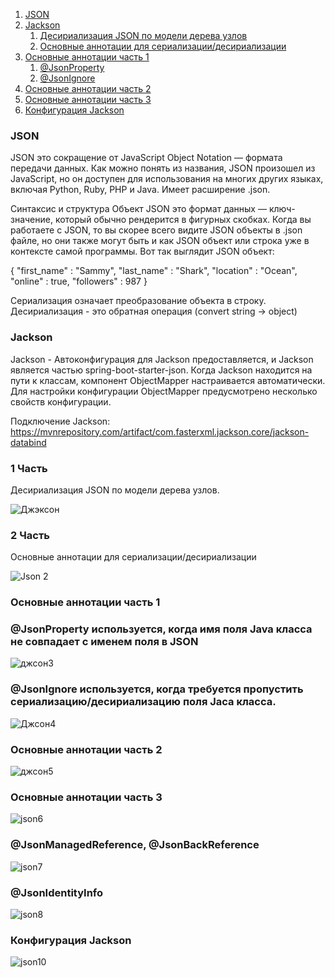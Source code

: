 1. [JSON](#JSON)
2. [Jackson](#Jackson)
    1. [Десириализация JSON по модели дерева узлов](#Jackson1)
    2. [Основные аннотации для сериализации/десириализации](#Jackson2)
3.  [Основные аннотации часть 1](#Jackson3)
    1. [@JsonProperty](#Jackson4)
    2. [@JsonIgnore](#Jackson5)
4. [Основные аннотации часть 2](#Jackson6)
5. [Основные аннотации часть 3](#Jackson7) 
6. [Конфигурация Jackson](#Jackson8)



### JSON <a name="JSON"></a>

JSON это сокращение от JavaScript Object Notation — формата передачи данных. Как можно понять из названия, JSON произошел из JavaScript, но он доступен для использования на многих других языках, включая Python, Ruby, PHP и Java. Имеет расширение .json.

Синтаксис и структура
Объект JSON это формат данных — ключ-значение, который обычно рендерится в фигурных скобках. Когда вы работаете с JSON, то вы скорее всего видите JSON объекты в .json файле, но они также могут быть и как JSON объект или строка уже в контексте самой программы.
Вот так выглядит JSON объект:

{
  "first_name" : "Sammy",
  "last_name" : "Shark",
  "location" : "Ocean",
  "online" : true,
  "followers" : 987 
}

Сериализация означает преобразование объекта в строку.
Десириализация - это обратная операция (convert string -> object)


### Jackson <a name="Jackson"></a>

Jackson - Автоконфигурация для Jackson предоставляется, и Jackson является частью spring-boot-starter-json. Когда Jackson находится на пути к классам, компонент ObjectMapper настраивается автоматически. Для настройки конфигурации ObjectMapper предусмотрено несколько свойств конфигурации.

Подключение Jackson: https://mvnrepository.com/artifact/com.fasterxml.jackson.core/jackson-databind

### 1 Часть
Десириализация JSON по модели дерева узлов. <a name="Jackson1"></a>

![Джэксон](https://user-images.githubusercontent.com/74898966/114870380-51008f80-9e22-11eb-92c4-98a4690c7fc9.png)

### 2 Часть 
Основные аннотации для сериализации/десириализации <a name="Jackson2"></a>

![Json 2](https://user-images.githubusercontent.com/74898966/114890124-f02e8280-9e34-11eb-82d7-cf8faf656480.png)

### Основные аннотации часть 1 <a name="Jackson3"></a>
### @JsonProperty используется, когда имя поля Java класса не совпадает с именем поля в JSON  <a name="Jackson4"></a>

![джсон3](https://user-images.githubusercontent.com/74898966/114894233-a6e03200-9e38-11eb-84ba-6287463e6a9e.png)


### @JsonIgnore используется, когда требуется пропустить сериализацию/десириализацию поля Jaca класса.  <a name="Jackson5"></a>

![Джсон4](https://user-images.githubusercontent.com/74898966/114893982-6e405880-9e38-11eb-8aef-7be755fe91b5.png)


### Основные аннотации часть 2 <a name="Jackson6"></a>

![джсон5](https://user-images.githubusercontent.com/74898966/114901977-8ebfe100-9e3f-11eb-8ef7-4d3e181ab667.png)

### Основные аннотации часть 3 <a name="Jackson7"></a>

![json6](https://user-images.githubusercontent.com/74898966/114907255-178d4b80-9e45-11eb-82d3-10f166b833e1.png)


### @JsonManagedReference, @JsonBackReference

![json7](https://user-images.githubusercontent.com/74898966/114908217-14468f80-9e46-11eb-9b80-e8133f1c9c77.png)

### @JsonIdentityInfo

![json8](https://user-images.githubusercontent.com/74898966/114908524-625b9300-9e46-11eb-8af2-d0fc357a8a6b.png)


### Конфигурация Jackson <a name="Jackson8"></a>

![json10](https://user-images.githubusercontent.com/74898966/114912794-a18be300-9e4a-11eb-8368-9c1a6ca4e10d.png)


